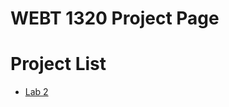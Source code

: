 # WEBT 1320 Project Page

<h1>Project List</h1>

<ul>
  <li><a href="/index.html" target="_blank">Lab 2</a></li>
</ul> 
